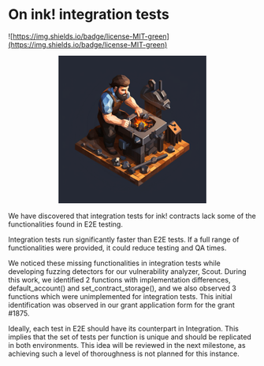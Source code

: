 # On ink! integration tests

![https://img.shields.io/badge/license-MIT-green](https://img.shields.io/badge/license-MIT-green)

<p align="center">
  <img src="/assets/blacksmith_flattening_the_anvil_V1.png" alt="With a properly flattened anvil, quality tools can be built." width="300" center  />
</p>

We have discovered that integration tests for ink! contracts lack some of the functionalities found in E2E testing.

Integration tests run significantly faster than E2E tests. If a full range of functionalities were provided, it could reduce testing and QA times. 

We noticed these missing functionalities in integration tests while developing fuzzing detectors for our vulnerability analyzer, Scout. During this work, we identified 2 functions with implementation differences, default_account() and set_contract_storage(), and we also observed 3 functions which were unimplemented for integration tests. This initial identification was observed in our grant application form for the grant #1875.

Ideally, each test in E2E should have its counterpart in Integration. This implies that the set of tests per function is unique and should be replicated in both environments. This idea will be reviewed in the next milestone, as achieving such a level of thoroughness is not planned for this instance.
